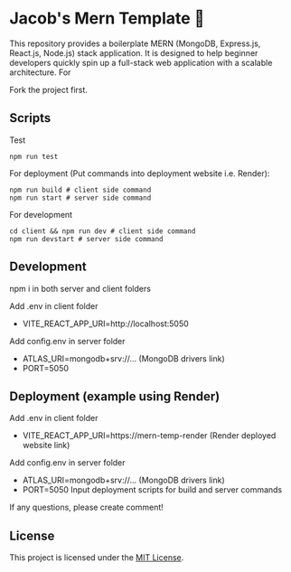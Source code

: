 # Jacob's Mern Template 🍃

This repository provides a boilerplate MERN (MongoDB, Express.js, React.js, Node.js) stack application. It is designed to help beginner developers quickly spin up a full-stack web application with a scalable architecture.
For 

Fork the project first.

## Scripts

Test
```
npm run test
```
For deployment (Put commands into deployment website i.e. Render):
```
npm run build # client side command
npm run start # server side command
```
For development
```
cd client && npm run dev # client side command
npm run devstart # server side command
```

## Development
npm i in both server and client folders

Add .env in client folder
- VITE_REACT_APP_URI=http://localhost:5050

Add config.env in server folder
- ATLAS_URI=mongodb+srv://... (MongoDB drivers link)
- PORT=5050

  
## Deployment (example using Render)
Add .env in client folder
- VITE_REACT_APP_URI=https://mern-temp-render (Render deployed website link)

Add config.env in server folder
- ATLAS_URI=mongodb+srv://... (MongoDB drivers link)
- PORT=5050
Input deployment scripts for build and server commands

If any questions, please create comment!

## License
This project is licensed under the [MIT License](https://opensource.org/licenses/MIT).


